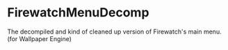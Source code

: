# FirewatchMenuDecomp
The decompiled and kind of cleaned up version of Firewatch's main menu. (for Wallpaper Engine)
